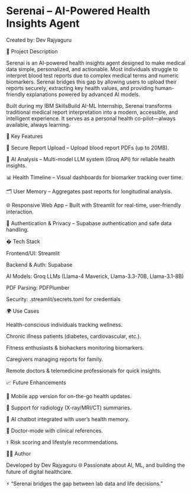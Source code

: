 # Serenai – AI-Powered Health Insights Agent

Created by: Dev Rajyaguru

📌 Project Description

Serenai is an AI-powered health insights agent designed to make medical data simple, personalized, and actionable. Most individuals struggle to interpret blood test reports due to complex medical terms and numeric biomarkers. Serenai bridges this gap by allowing users to upload their reports securely, extracting key health values, and providing human-friendly explanations powered by advanced AI models.

Built during my IBM SkillsBuild AI-ML Internship, Serenai transforms traditional medical report interpretation into a modern, accessible, and intelligent experience. It serves as a personal health co-pilot—always available, always learning.

🚀 Key Features

🔐 Secure Report Upload – Upload blood report PDFs (up to 20MB).

🧠 AI Analysis – Multi-model LLM system (Groq API) for reliable health insights.

📊 Health Timeline – Visual dashboards for biomarker tracking over time.

🗂 User Memory – Aggregates past reports for longitudinal analysis.

🌐 Responsive Web App – Built with Streamlit for real-time, user-friendly interaction.

🔑 Authentication & Privacy – Supabase authentication and safe data handling.

�️ Tech Stack

Frontend/UI: Streamlit

Backend & Auth: Supabase

AI Models: Groq LLMs (Llama-4 Maverick, Llama-3.3-70B, Llama-3.1-8B)

PDF Parsing: PDFPlumber

Security: .streamlit/secrets.toml for credentials

🌍 Use Cases

Health-conscious individuals tracking wellness.

Chronic illness patients (diabetes, cardiovascular, etc.).

Fitness enthusiasts & biohackers monitoring biomarkers.

Caregivers managing reports for family.

Remote doctors & telemedicine professionals for quick insights.

📈 Future Enhancements

📱 Mobile app version for on-the-go health updates.

🩻 Support for radiology (X-ray/MRI/CT) summaries.

🤖 AI chatbot integrated with user’s health memory.

🧾 Doctor-mode with clinical references.

⚕️ Risk scoring and lifestyle recommendations.

👨‍💻 Author

Developed by Dev Rajyaguru
🌐 Passionate about AI, ML, and building the future of digital healthcare.

⚡ “Serenai bridges the gap between lab data and life decisions.”

